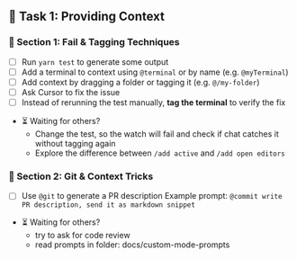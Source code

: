 ## 📁 Task 1: Providing Context

### 🔹 Section 1: Fail & Tagging Techniques
- [ ] Run `yarn test` to generate some output
- [ ] Add a terminal to context using `@terminal` or by name (e.g. `@myTerminal`)
- [ ] Add context by dragging a folder or tagging it (e.g. `@/my-folder`)
- [ ] Ask Cursor to fix the issue
- [ ] Instead of rerunning the test manually, **tag the terminal** to verify the fix

- ⏳ Waiting for others?
  - Change the test, so the watch will fail and check if chat catches it without tagging again
  - Explore the difference between `/add active` and `/add open editors`

### 🔹 Section 2: Git & Context Tricks
- [ ] Use `@git` to generate a PR description
  Example prompt: `@commit write PR description, send it as markdown snippet`

- ⏳ Waiting for others?
  - try to ask for code review
  - read prompts in folder: docs/custom-mode-prompts
